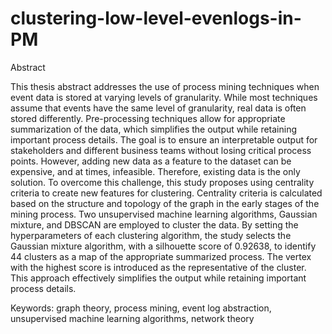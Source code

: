 # clustering-low-level-evenlogs-in-PM
Abstract


This thesis abstract addresses the use of process mining techniques when event data is stored at varying levels of granularity. While most techniques assume that events have the same level of granularity, real data is often stored differently. Pre-processing techniques allow for appropriate summarization of the data, which simplifies the output while retaining important process details. The goal is to ensure an interpretable output for stakeholders and different business teams without losing critical process points. However, adding new data as a feature to the dataset can be expensive, and at times, infeasible. Therefore, existing data is the only solution.
To overcome this challenge, this study proposes using centrality criteria to create new features for clustering. Centrality criteria is calculated based on the structure and topology of the graph in the early stages of the mining process. Two unsupervised machine learning algorithms, Gaussian mixture, and DBSCAN are employed to cluster the data. By setting the hyperparameters of each clustering algorithm, the study selects the Gaussian mixture algorithm, with a silhouette score of 0.92638, to identify 44 clusters as a map of the appropriate summarized process. The vertex with the highest score is introduced as the representative of the cluster.
This approach effectively simplifies the output while retaining important process details. 

Keywords: 
graph theory, process mining, event log abstraction, unsupervised machine learning algorithms, network theory
